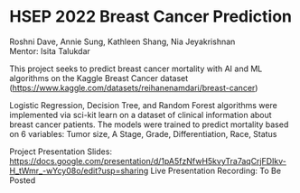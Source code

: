 # HSEP 2022 Breast Cancer Prediction

Roshni Dave, Annie Sung, Kathleen Shang, Nia Jeyakrishnan  
Mentor: Isita Talukdar

This project seeks to predict breast cancer mortality with AI and ML algorithms on the Kaggle Breast Cancer dataset (https://www.kaggle.com/datasets/reihanenamdari/breast-cancer)

Logistic Regression, Decision Tree, and Random Forest algorithms were implemented via sci-kit learn on a dataset of clinical information about breast cancer patients. The models were trained to predict mortality based on 6 variables: Tumor size, A Stage, Grade, Differentiation, Race, Status

Project Presentation Slides: https://docs.google.com/presentation/d/1pA5fzNfwH5kvyTra7aqCrjFDIkv-H_tWmr_-wYcy08o/edit?usp=sharing
Live Presentation Recording: To Be Posted
